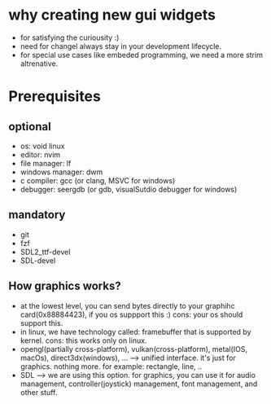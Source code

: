 # why creating new gui widgets
- for satisfying the curiousity :)
- need for changel always stay in your development lifecycle.
- for special use cases like embeded programming, we need a more strim altrenative.

# Prerequisites
## optional
- os: void linux
- editor: nvim
- file manager: lf
- windows manager: dwm
- c compiler: gcc (or clang, MSVC for windows)
- debugger: seergdb (or gdb, visualSutdio debugger for windows)

## mandatory
- git
- fzf
- SDL2_ttf-devel
- SDL-devel

## How graphics works?
- at the lowest level, you can send bytes directly to your graphihc card(0x88884423), if you os suppport this :)
  cons: your os should support this.
- in linux, we have technology called: framebuffer that is supported by kernel.
  cons: this works only on linux.
- opengl(partially cross-platform), vulkan(cross-platform), metal(IOS, macOs), direct3dx(windows), ... --> unified interface.
  it's just for graphics. nothing more.
  for example: rectangle, line, ..
- SDL --> we are using this option.
  for graphics, you can use it for audio management, controller(joystick) management, font management, and other stuff.
